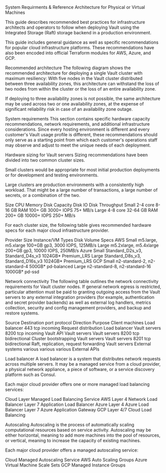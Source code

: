 System Requirments & Reference Architecture for Physical or Virtual Machines




This guide describes recommended best practices for infrastructure architects and operators to follow when deploying Vault using the Integrated Storage (Raft) storage backend in a production environment.

This guide includes general guidance as well as specific recommendations for popular cloud infrastructure platforms. These recommendations have also been encoded into official Terraform modules for AWS, Azure, and GCP.

Recommended architecture
The following diagram shows the recommended architecture for deploying a single Vault cluster with maximum resiliency:
With five nodes in the Vault cluster distributed between three availability zones, this architecture can withstand the loss of two nodes from within the cluster or the loss of an entire availability zone.

If deploying to three availability zones is not possible, the same architecture may be used across two or one availability zones, at the expense of significant reliability risk in case of an availability zone outage.

System requirements
This section contains specific hardware capacity recommendations, network requirements, and additional infrastructure considerations. Since every hosting environment is different and every customer's Vault usage profile is different, these recommendations should only serve as a starting point from which each customer's operations staff may observe and adjust to meet the unique needs of each deployment.

Hardware sizing for Vault servers
Sizing recommendations have been divided into two common cluster sizes.

Small clusters would be appropriate for most initial production deployments or for development and testing environments.

Large clusters are production environments with a consistently high workload. That might be a large number of transactions, a large number of secrets, or a combination of the two.

Size	CPU	Memory	Disk Capacity	Disk IO	Disk Throughput
Small	2-4 core	8-16 GB RAM	100+ GB	3000+ IOPS	75+ MB/s
Large	4-8 core	32-64 GB RAM	200+ GB	10000+ IOPS	250+ MB/s

For each cluster size, the following table gives recommended hardware specs for each major cloud infrastructure provider.

Provider	Size	Instance/VM Types	Disk Volume Specs
AWS	Small	m5.large, m5.xlarge	100+GB gp3, 3000 IOPS, 125MB/s
Large	m5.2xlarge, m5.4xlarge	200+GB gp3, 10000 IOPS, 250MB/s
Azure	Small	Standard_D2s_v3, Standard_D4s_v3	1024GB* Premium_LRS
Large	Standard_D8s_v3, Standard_D16s_v3	1024GB* Premium_LRS
GCP	Small	n2-standard-2, n2-standard-4	500GB* pd-balanced
Large	n2-standard-8, n2-standard-16	1000GB* pd-ssd

Network connectivity
The following table outlines the network connectivity requirements for Vault cluster nodes. If general network egress is restricted, particular attention must be paid to granting outgoing access from the Vault servers to any external integration providers (for example, authentication and secret provider backends) as well as external log handlers, metrics collection, security and config management providers, and backup and restore systems.

Source	Destination	port	protocol	Direction	Purpose
Client machines	Load balancer	443	tcp	incoming	Request distribution
Load balancer	Vault servers	8200	tcp	incoming	Vault API
Vault servers	Vault servers	8200	tcp	bidirectional	Cluster bootstrapping
Vault servers	Vault servers	8201	tcp	bidirectional	Raft, replication, request forwarding
Vault servers	External systems	various	various	various	External APIs

Load balancer
A load balancer is a system that distributes network requests across multiple servers. It may be a managed service from a cloud provider, a physical network appliance, a piece of software, or a service discovery platform such as Consul.

Each major cloud provider offers one or more managed load balancing services:

Cloud	Layer	Managed Load Balancing Service
AWS	Layer 4	Network Load Balancer
Layer 7	Application Load Balancer
Azure	Layer 4	Azure Load Balancer
Layer 7	Azure Application Gateway
GCP	Layer 4/7	Cloud Load Balancing

Autoscaling
Autoscaling is the process of automatically scaling computational resources based on service activity. Autoscaling may be either horizontal, meaning to add more machines into the pool of resources, or vertical, meaning to increase the capacity of existing machines.

Each major cloud provider offers a managed autoscaling service:

Cloud	Managed Autoscaling Service
AWS	Auto Scaling Groups
Azure	Virtual Machine Scale Sets
GCP	Managed Instance Groups

